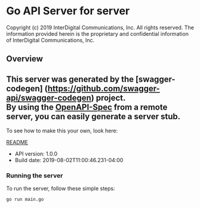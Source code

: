 # Go API Server for server

Copyright (c) 2019 InterDigital Communications, Inc. All rights reserved. The information provided herein is the proprietary and confidential information of InterDigital Communications, Inc. 

## Overview
This server was generated by the [swagger-codegen]
(https://github.com/swagger-api/swagger-codegen) project.  
By using the [OpenAPI-Spec](https://github.com/OAI/OpenAPI-Specification) from a remote server, you can easily generate a server stub.  
-

To see how to make this your own, look here:

[README](https://github.com/swagger-api/swagger-codegen/blob/master/README.md)

- API version: 1.0.0
- Build date: 2019-08-02T11:00:46.231-04:00


### Running the server
To run the server, follow these simple steps:

```
go run main.go
```

